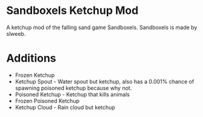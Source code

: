 # Sandboxels Ketchup Mod
A ketchup mod of the falling sand game Sandboxels. Sandboxels is made by slweeb.

# Additions
* Frozen Ketchup
* Ketchup Spout - Water spout but ketchup, also has a 0.001% chance of spawning poisoned ketchup because why not.
* Poisoned Ketchup - Ketchup that kills animals
* Frozen Poisoned Ketchup
* Ketchup Cloud - Rain cloud but ketchup
